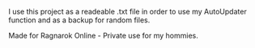 I use this project as a readeable .txt file in order to use my AutoUpdater function and as a backup for random files.

Made for Ragnarok Online - Private use for my hommies.
